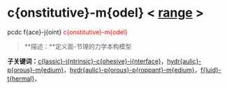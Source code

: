 # c{onstitutive}-m{odel}  < [range](range/) >
pcdc f{ace}-j{oint} <span style='color: red;'>c{onstitutive}-m{odel}</span>
> **描述：**定义面-节理的力学本构模型

**子关键词：**[c{lassic}-i{ntrinsic}-c{ohesive}-i{nterface}](f{ace}-j{oint}/c{onstitutive}-m{odel}/c{lassic}-i{ntrinsic}-c{ohesive}-i{nterface}/)，[hydr{aulic}-p{orous}-m{edium}](f{ace}-j{oint}/c{onstitutive}-m{odel}/hydr{aulic}-p{orous}-m{edium}/)，[hydr{aulic}-p{orous}-p{roppant}-m{edium}](f{ace}-j{oint}/c{onstitutive}-m{odel}/hydr{aulic}-p{orous}-p{roppant}-m{edium}/)，[f{luid}-t{hermal}](f{ace}-j{oint}/c{onstitutive}-m{odel}/f{luid}-t{hermal}/)，
